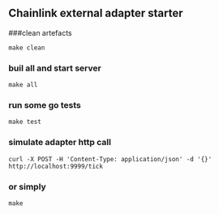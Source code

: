 ## Chainlink external adapter starter
 


###clean artefacts
```
make clean
```

### buil all and start server

```
make all
```

### run some go tests

```
make test
```

### simulate adapter http call
```
curl -X POST -H 'Content-Type: application/json' -d '{}' http://localhost:9999/tick
```

### or simply
```make```
